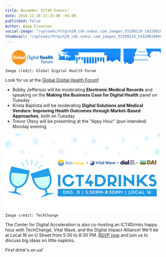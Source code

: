 ```yaml
---
title: December ICT4D Events!
date: 2018-11-28 13:25:00 -05:00
published: false
Author: Adam Fivenson
social-image: "/uploads/https%20_cdn.evbuc.com_images_53299219_143298100909_1_original.jpg.png"
thumbnail: "/uploads/https%20_cdn.evbuc.com_images_53299219_143298100909_1_original.jpg.png"
---
```


![gdaaa.jpg](/uploads/gdaaa.jpg)`Image credit: Global Digital Health Forum`

Look for us at the [Global Digital Health Forum](http://www.cvent.com/events/2018-global-digital-health-forum/event-summary-a8f2c247c810491ca434c825e1e21d89.aspx?dvce=1)! 
* Bobby Jefferson will be moderating **Electronic Medical Records** and speaking on the **Making the Business Case for Digital Health** panel on Tuesday
* Krista Baptista will be moderating **Digital Solutions and Medical Vendors: Improving Health Outcomes through Market-Based Approaches**, both on Tuesday
* Trevor Olexy will be presenting at the "Appy Hour" (pun intended) Monday evening

![https _cdn.evbuc.com_images_53299219_143298100909_1_original.jpg.png](/uploads/https%20_cdn.evbuc.com_images_53299219_143298100909_1_original.jpg.png)`Image credit: TechChange`

The Center for Digital Acceleration is also co-hosting an ICT4Drinks happy hour with TechChange, Vital Wave, and the Digital Impact Alliance! We'll be at Local 16 on U Street from 5:30 to 8:30 PM. [RSVP now](https://www.eventbrite.com/e/december-ict4drinks-tickets-52533689680) and join us to discuss big ideas on little napkins.

*First drink's on us!*